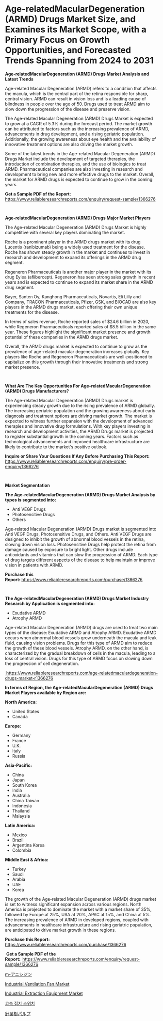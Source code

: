 <p><h1>Age-relatedMacularDegeneration (ARMD) Drugs Market Size, and Examines its Market Scope, with a Primary Focus on Growth Opportunities, and Forecasted Trends Spanning from 2024 to 2031</h1></p><p><strong>Age-relatedMacularDegeneration (ARMD) Drugs Market Analysis and Latest Trends</strong></p>
<p><p>Age-related Macular Degeneration (ARMD) refers to a condition that affects the macula, which is the central part of the retina responsible for sharp, central vision. ARMD can result in vision loss and is a leading cause of blindness in people over the age of 50. Drugs used to treat ARMD aim to slow down the progression of the disease and preserve vision.</p><p>The Age-related Macular Degeneration (ARMD) Drugs Market is expected to grow at a CAGR of 5.3% during the forecast period. The market growth can be attributed to factors such as the increasing prevalence of ARMD, advancements in drug development, and a rising geriatric population. Additionally, the growing awareness about eye health and the availability of innovative treatment options are also driving the market growth.</p><p>Some of the latest trends in the Age-related Macular Degeneration (ARMD) Drugs Market include the development of targeted therapies, the introduction of combination therapies, and the use of biologics to treat ARMD. Pharmaceutical companies are also investing in research and development to bring new and more effective drugs to the market. Overall, the market for ARMD drugs is expected to continue to grow in the coming years.</p></p>
<p><strong>Get a Sample PDF of the Report:&nbsp;</strong> <a href="https://www.reliableresearchreports.com/enquiry/request-sample/1366276">https://www.reliableresearchreports.com/enquiry/request-sample/1366276</a></p>
<p>&nbsp;</p>
<p><strong>Age-relatedMacularDegeneration (ARMD) Drugs Major Market Players</strong></p>
<p><p>The Age-related Macular Degeneration (ARMD) Drugs Market is highly competitive with several key players dominating the market. </p><p>Roche is a prominent player in the ARMD drugs market with its drug Lucentis (ranibizumab) being a widely used treatment for the disease. Roche has shown steady growth in the market and continues to invest in research and development to expand its offerings in the ARMD drug segment.</p><p>Regeneron Pharmaceuticals is another major player in the market with its drug Eylea (aflibercept). Regeneron has seen strong sales growth in recent years and is expected to continue to expand its market share in the ARMD drug segment.</p><p>Bayer, Santen Oy, Kanghong Pharmaceuticals, Novartis, Eli Lilly and Company, TRACON Pharmaceuticals, Pfizer, GSK, and BIOCAD are also key players in the ARMD drugs market, each offering their own unique treatments for the disease.</p><p>In terms of sales revenue, Roche reported sales of $24.6 billion in 2020, while Regeneron Pharmaceuticals reported sales of $8.5 billion in the same year. These figures highlight the significant market presence and growth potential of these companies in the ARMD drugs market.</p><p>Overall, the ARMD drugs market is expected to continue to grow as the prevalence of age-related macular degeneration increases globally. Key players like Roche and Regeneron Pharmaceuticals are well-positioned to capitalize on this growth through their innovative treatments and strong market presence.</p></p>
<p>&nbsp;</p>
<p><strong>What Are The Key Opportunities For Age-relatedMacularDegeneration (ARMD) Drugs Manufacturers?</strong></p>
<p><p>The Age-related Macular Degeneration (ARMD) Drugs market is experiencing steady growth due to the rising prevalence of ARMD globally. The increasing geriatric population and the growing awareness about early diagnosis and treatment options are driving market growth. The market is expected to witness further expansion with the development of advanced therapies and innovative drug formulations. With key players investing in research and development activities, the ARMD Drugs market is projected to register substantial growth in the coming years. Factors such as technological advancements and improved healthcare infrastructure are likely to contribute to the market's positive outlook.</p></p>
<p><strong>Inquire or Share Your Questions If Any Before Purchasing This Report:</strong> <a href="https://www.reliableresearchreports.com/enquiry/pre-order-enquiry/1366276">https://www.reliableresearchreports.com/enquiry/pre-order-enquiry/1366276</a></p>
<p>&nbsp;</p>
<p><strong>Market Segmentation</strong></p>
<p><strong>The Age-relatedMacularDegeneration (ARMD) Drugs Market Analysis by types is segmented into:</strong></p>
<p><ul><li>Anti VEGF Drugs</li><li>Photosensitive Drugs</li><li>Others</li></ul></p>
<p><p>Age-related Macular Degeneration (ARMD) Drugs market is segmented into Anti VEGF Drugs, Photosensitive Drugs, and Others. Anti VEGF Drugs are designed to inhibit the growth of abnormal blood vessels in the retina, slowing down vision loss. Photosensitive Drugs help protect the retina from damage caused by exposure to bright light. Other drugs include antioxidants and vitamins that can slow the progression of ARMD. Each type of drug targets different aspects of the disease to help maintain or improve vision in patients with ARMD.</p></p>
<p><strong>Purchase this Report:&nbsp;</strong><a href="https://www.reliableresearchreports.com/purchase/1366276">https://www.reliableresearchreports.com/purchase/1366276</a></p>
<p>&nbsp;</p>
<p><strong>The Age-relatedMacularDegeneration (ARMD) Drugs Market Industry Research by Application is segmented into:</strong></p>
<p><ul><li>Exudative ARMD</li><li>Atrophy ARMD</li></ul></p>
<p><p>Age-related Macular Degeneration (ARMD) drugs are used to treat two main types of the disease: Exudative ARMD and Atrophy ARMD. Exudative ARMD occurs when abnormal blood vessels grow underneath the macula and leak fluid, causing vision problems. Drugs for this type of ARMD aim to reduce the growth of these blood vessels. Atrophy ARMD, on the other hand, is characterized by the gradual breakdown of cells in the macula, leading to a loss of central vision. Drugs for this type of ARMD focus on slowing down the progression of cell degeneration.</p></p>
<p><a href="https://www.reliableresearchreports.com/age-relatedmaculardegeneration-drugs-market-r1366276">&nbsp;https://www.reliableresearchreports.com/age-relatedmaculardegeneration-drugs-market-r1366276</a></p>
<p><strong>In terms of Region, the Age-relatedMacularDegeneration (ARMD) Drugs Market Players available by Region are:</strong></p>
<p>
    <p> <strong> North America: </strong>
        <ul>
            <li>United States</li>
            <li>Canada</li>
        </ul>
        </p> 
    <p> <strong> Europe: </strong>
        <ul>
            <li>Germany</li>
            <li>France</li>
            <li>U.K.</li>
            <li>Italy</li>
            <li>Russia</li>
        </ul>
        </p> 
    <p> <strong> Asia-Pacific: </strong>
        <ul>
            <li>China</li>
            <li>Japan</li>
            <li>South Korea</li>
            <li>India</li>
            <li>Australia</li>
            <li>China Taiwan</li>
            <li>Indonesia</li>
            <li>Thailand</li>
            <li>Malaysia</li>
        </ul>
        </p> 
    <p> <strong> Latin America: </strong>
        <ul>
            <li>Mexico</li>
            <li>Brazil</li>
            <li>Argentina Korea</li>
            <li>Colombia</li>
        </ul>
        </p> 
    <p> <strong> Middle East & Africa: </strong>
        <ul>
            <li>Turkey</li>
            <li>Saudi</li>
            <li>Arabia</li>
            <li>UAE</li>
            <li>Korea</li>
        </ul>
    </p>
    </p>
<p><p>The growth of the Age-related Macular Degeneration (ARMD) drugs market is set to witness significant expansion across various regions. North America is projected to dominate the market with a market share of 35%, followed by Europe at 25%, USA at 20%, APAC at 15%, and China at 5%. The increasing prevalence of ARMD in developed regions, coupled with advancements in healthcare infrastructure and rising geriatric population, are anticipated to drive market growth in these regions.</p></p>
<p><strong>Purchase this Report: </strong><a href="https://www.reliableresearchreports.com/purchase/1366276">https://www.reliableresearchreports.com/purchase/1366276</a></p>
<p>&nbsp;<strong>Get a Sample PDF of the Report:&nbsp;&nbsp;</strong><a href="https://www.reliableresearchreports.com/enquiry/request-sample/1366276">https://www.reliableresearchreports.com/enquiry/request-sample/1366276</a></p>
<p><strong></strong></p>
<p><p><a href="https://github.com/laurenreichert/Market-Research-Report-List-2/blob/main/5296002166412.md">m-アニシジン</a></p><p><a href="https://github.com/ikahanika44/Market-Research-Report-List-1/blob/main/industrial-ventilation-fan-market.md">Industrial Ventilation Fan Market</a></p><p><a href="https://github.com/refatkhan11277/Market-Research-Report-List-1/blob/main/industrial-extraction-equipment-market.md">Industrial Extraction Equipment Market</a></p><p><a href="https://github.com/TitusBoyer1/Market-Research-Report-List-1/blob/main/4958388179595.md">고속 접지 스위치</a></p><p><a href="https://github.com/vtbvgl20191192/Market-Research-Report-List-2/blob/main/7552361166411.md">針葉樹パルプ</a></p></p>